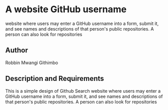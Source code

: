 # A website GitHub username 
website where users may enter a GitHub username into a form, submit it, and see names and descriptions of that person's public repositories. A person can also look for repositories

## Author
Robbin Mwangi Githimbo

## Description and Requirements
This is a simple design of Github Search website where users may enter a GitHub username into a form, submit it, and see names and descriptions of that person's public repositories. A person can also look for repositories
